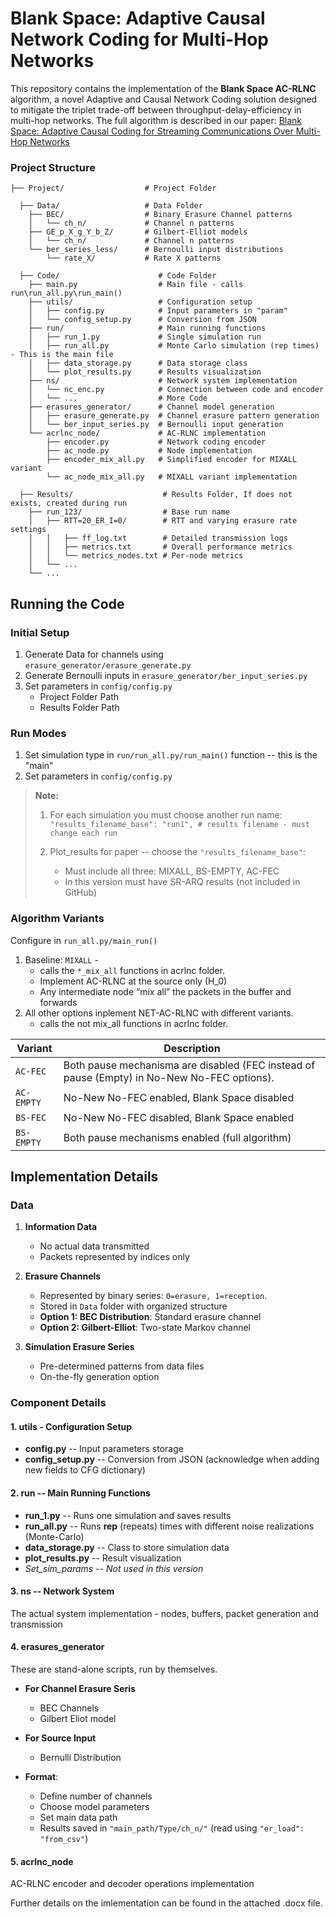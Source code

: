 # Blank Space: Adaptive Causal Network Coding for Multi-Hop Networks

This repository contains the implementation of the **Blank Space AC-RLNC** algorithm, a novel Adaptive and Causal Network Coding solution designed to mitigate the triplet trade-off between throughput-delay-efficiency in multi-hop networks. The full algorithm is described in our paper: [Blank Space: Adaptive Causal Coding for Streaming Communications Over Multi-Hop Networks](https://arxiv.org/abs/2502.11984)

### Project Structure

```
├── Project/                  # Project Folder

  ├── Data/                   # Data Folder
    ├── BEC/                  # Binary Erasure Channel patterns
    │   └── ch_n/             # Channel n patterns
    ├── GE_p_X_g_Y_b_Z/       # Gilbert-Elliot models
    │   └── ch_n/             # Channel n patterns
    └── ber_series_less/      # Bernoulli input distributions
        └── rate_X/           # Rate X patterns

  ├── Code/                      # Code Folder
    ├── main.py                  # Main file - calls run\run_all.py\run_main()
    ├── utils/                   # Configuration setup
    │   ├── config.py            # Input parameters in "param"
    │   └── config_setup.py      # Conversion from JSON
    ├── run/                     # Main running functions
    │   ├── run_1.py             # Single simulation run
    │   ├── run_all.py           # Monte Carlo simulation (rep times) - This is the main file
    │   ├── data_storage.py      # Data storage class
    │   └── plot_results.py      # Results visualization
    ├── ns/                      # Network system implementation
    │   └── nc_enc.py            # Connection between code and encoder
    │   └── ...                  # More Code
    ├── erasures_generator/      # Channel model generation
    │   ├── erasure_generate.py  # Channel erasure pattern generation
    │   └── ber_input_series.py  # Bernoulli input generation
    └── acrlnc_node/             # AC-RLNC implementation
        ├── encoder.py           # Network coding encoder
        ├── ac_node.py           # Node implementation
        ├── encoder_mix_all.py   # Simplified encoder for MIXALL variant
        └── ac_node_mix_all.py   # MIXALL variant implementation

  ├── Results/                    # Results Folder, If does not exists, created during run
    ├── run_123/                  # Base run name
    │   ├── RTT=20_ER_I=0/        # RTT and varying erasure rate settings
    │   │   ├── ff_log.txt        # Detailed transmission logs
    │   │   ├── metrics.txt       # Overall performance metrics
    │   │   └── metrics_nodes.txt # Per-node metrics
    │   └── ...
    └── ...
```

## Running the Code

### Initial Setup

1. Generate Data for channels using `erasure_generator/erasure_generate.py`
2. Generate Bernoulli inputs in `erasure_generator/ber_input_series.py`
3. Set parameters in `config/config.py`
   - Project Folder Path
   - Results Folder Path

### Run Modes

1. Set simulation type in `run/run_all.py/run_main()` function -- this is the "main"
2. Set parameters in `config/config.py`

> **Note:**
> 
> 1. For each simulation you must choose another run name:  
>    `"results_filename_base": "run1", # results filename - must change each run`
> 
> 2. Plot_results for paper -- choose the `"results_filename_base"`:
>    - Must include all three: MIXALL, BS-EMPTY, AC-FEC
>    - In this version must have SR-ARQ results (not included in GitHub)

### Algorithm Variants
Configure in `run_all.py/main_run()`
1. Baseline: `MIXALL` -
    - calls the `*_mix_all` functions in acrlnc folder.
    - Implement AC-RLNC at the source only (H_0)
    - Any intermediate node “mix all” the packets in the buffer and forwards 
2. All other options inplement NET-AC-RLNC with different variants.
    - calls the not mix_all functions in acrlnc folder.

| Variant | Description |
|---------|-------------|
| `AC-FEC` | Both pause mechanisma are disabled (FEC instead of pause (Empty) in No-New No-FEC options). |
| `AC-EMPTY` |No-New No-FEC enabled, Blank Space disabled |
| `BS-FEC` | No-New No-FEC disabled, Blank Space enabled |
| `BS-EMPTY` | Both pause mechanisms enabled (full algorithm) |



## Implementation Details

### Data

1. **Information Data**
   - No actual data transmitted
   - Packets represented by indices only

2. **Erasure Channels**
   - Represented by binary series: `0=erasure, 1=reception`.
   - Stored in `Data` folder with organized structure
   - **Option 1: BEC Distribution**: Standard erasure channel
   - **Option 2: Gilbert-Elliot**: Two-state Markov channel

4. **Simulation Erasure Series**
   - Pre-determined patterns from data files
   - On-the-fly generation option

### Component Details

#### 1. utils - Configuration Setup

- **config.py** -- Input parameters storage
- **config_setup.py** -- Conversion from JSON (acknowledge when adding new fields to CFG dictionary)

#### 2. run -- Main Running Functions

- **run_1.py** -- Runs one simulation and saves results
- **run_all.py** -- Runs **rep** (repeats) times with different noise realizations (Monte-Carlo)
- **data_storage.py** -- Class to store simulation data
- **plot_results.py** -- Result visualization
- *Set_sim_params -- Not used in this version*

#### 3. ns -- Network System

The actual system implementation - nodes, buffers, packet generation and transmission

#### 4. erasures_generator
These are stand-alone scripts, run by themselves.
- **For Channel Erasure Seris**
  - BEC Channels
  - Gilbert Eliot model

- **For Source Input**
  - Bernulli Distribution
    
- **Format**:
  - Define number of channels
  - Choose model parameters
  - Set main data path
  - Results saved in `"main_path/Type/ch_n/"` (read using `"er_load": "from_csv"`)

#### 5. acrlnc_node

AC-RLNC encoder and decoder operations implementation

Further details on the imlementation can be found in the attached .docx file.
